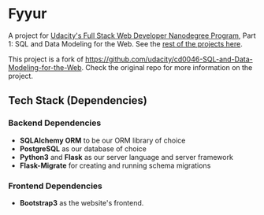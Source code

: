# Fyyur

A project for [Udacity's Full Stack Web Developer Nanodegree Program](https://www.udacity.com/course/full-stack-web-developer-nanodegree--nd0044), Part 1: SQL and Data Modeling for the Web. See the [rest of the projects here](https://github.com/thekakkun/udacity_projects).

This project is a fork of https://github.com/udacity/cd0046-SQL-and-Data-Modeling-for-the-Web. Check the original repo for more information on the project.

## Tech Stack (Dependencies)

### Backend Dependencies

- **SQLAlchemy ORM** to be our ORM library of choice
- **PostgreSQL** as our database of choice
- **Python3** and **Flask** as our server language and server framework
- **Flask-Migrate** for creating and running schema migrations

### Frontend Dependencies

- **Bootstrap3** as the website's frontend.